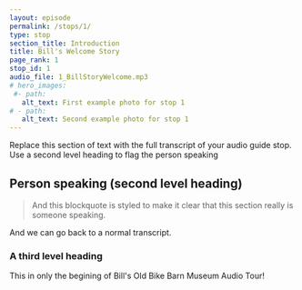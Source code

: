 ```yaml
---
layout: episode
permalink: /stops/1/
type: stop
section_title: Introduction
title: Bill's Welcome Story
page_rank: 1
stop_id: 1
audio_file: 1_BillStoryWelcome.mp3
# hero_images:
 #- path: 
   alt_text: First example photo for stop 1
# - path: 
   alt_text: Second example photo for stop 1
---
```


Replace this section of text with the full transcript of your audio guide stop. Use a second level heading to flag the person speaking

## Person speaking (second level heading)

> And this blockquote is styled to make it clear that this section really is someone speaking.

And we can go back to a normal transcript.

### A third level heading

This in only the begining of Bill's Old Bike Barn Museum Audio Tour!
